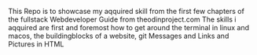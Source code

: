 This Repo is to showcase my aqquired skill from the first few chapters of the fullstack Webdeveloper Guide from theodinproject.com
The skills i aqquired are first and foremost how to get around the terminal in linux and macos, the buildingblocks of a website, git Messages and Links and Pictures in HTML